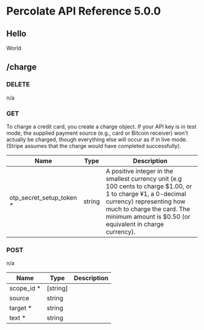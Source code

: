 # Percolate API Reference 5.0.0

## Hello

World

## /charge

### DELETE

n/a

### GET

To charge a credit card, you create a charge object. If your API key is in test mode, the supplied payment source (e.g., card or Bitcoin receiver) won&#x27;t actually be charged, though everything else will occur as if in live mode. (Stripe assumes that the charge would have completed successfully).

| Name | Type | Description
|-|-|-
| otp_secret_setup_token * | string  | A positive integer in the smallest currency unit (e.g 100 cents to charge $1.00, or 1 to charge ¥1, a 0-decimal currency) representing how much to charge the card. The minimum amount is $0.50 (or equivalent in charge currency).

### POST

n/a

| Name | Type | Description
|-|-|-
| scope_id * | [string]  | 
| source  | string  | 
| target * | string  | 
| text * | string  | 
